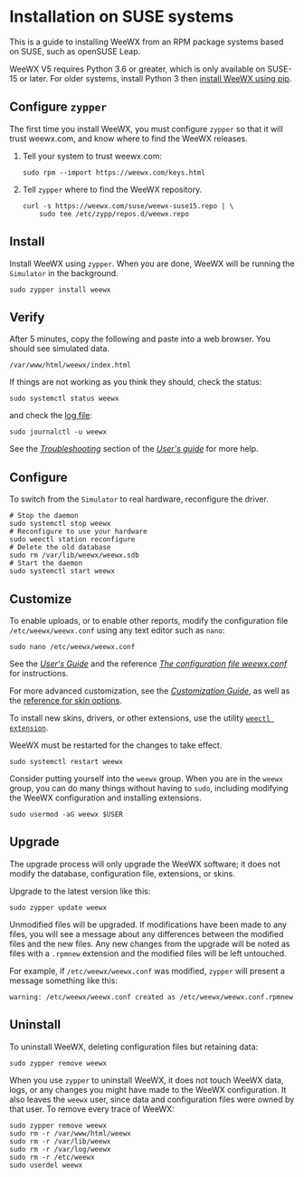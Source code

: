 # Installation on SUSE systems 

This is a guide to installing WeeWX from an RPM package systems based on SUSE,
such as openSUSE Leap.

WeeWX V5 requires Python 3.6 or greater, which is only available on SUSE-15 or
later.  For older systems, install Python 3 then
[install WeeWX using pip](pip.md).


## Configure `zypper`

The first time you install WeeWX, you must configure `zypper` so that it will
trust weewx.com, and know where to find the WeeWX releases.

1. Tell your system to trust weewx.com:

    ```{.shell .copy}
    sudo rpm --import https://weewx.com/keys.html
    ```

2. Tell `zypper` where to find the WeeWX repository.

    ```{.shell .copy}
    curl -s https://weewx.com/suse/weewx-suse15.repo | \
        sudo tee /etc/zypp/repos.d/weewx.repo
    ```


## Install

Install WeeWX using `zypper`. When you are done, WeeWX will be running the
`Simulator` in the background.

```{.shell .copy}
sudo zypper install weewx
```


## Verify

After 5 minutes, copy the following and paste into a web browser. You should
see simulated data.

```{.copy}
/var/www/html/weewx/index.html
```

If things are not working as you think they should, check the status:
```{.shell .copy}
sudo systemctl status weewx
```
and check the [log file](../usersguide/running.md#monitoring-weewx):
```{.shell .copy}
sudo journalctl -u weewx
```
See the [*Troubleshooting*](../usersguide/troubleshooting/what-to-do.md)
section of the [*User's guide*](../usersguide/introduction.md) for more help.


## Configure

To switch from the `Simulator` to real hardware, reconfigure the driver.

```{.shell .copy}
# Stop the daemon
sudo systemctl stop weewx
# Reconfigure to use your hardware
sudo weectl station reconfigure
# Delete the old database
sudo rm /var/lib/weewx/weewx.sdb
# Start the daemon
sudo systemctl start weewx
```


## Customize

To enable uploads, or to enable other reports, modify the configuration file
`/etc/weewx/weewx.conf` using any text editor such as `nano`:

```{.shell .copy}
sudo nano /etc/weewx/weewx.conf
```

See the [*User's Guide*](../usersguide/introduction.md) and the reference
[*The configuration file
weewx.conf*](../reference/weewx-options/introduction.md) for
instructions.

For more advanced customization, see the  [*Customization
Guide*](../custom/introduction.md), as well as the [reference for skin
options](../reference/skin-options/introduction.md).
 
To install new skins, drivers, or other extensions, use the utility [`weectl
extension`](../utilities/weectl-extension.md).

WeeWX must be restarted for the changes to take effect.
```{.shell .copy}
sudo systemctl restart weewx
```

Consider putting yourself into the `weewx` group.  When you are in the `weewx`
group, you can do many things without having to `sudo`, including modifying
the WeeWX configuration and installing extensions.
```{.shell .copy}
sudo usermod -aG weewx $USER
```


## Upgrade

The upgrade process will only upgrade the WeeWX software; it does not modify
the database, configuration file, extensions, or skins.

Upgrade to the latest version like this:
```{.shell .copy}
sudo zypper update weewx
```

Unmodified files will be upgraded. If modifications have been made to any
files, you will see a message about any differences between the modified
files and the new files. Any new changes from the upgrade will be noted as
files with a `.rpmnew` extension and the modified files will be left untouched.

For example, if `/etc/weewx/weewx.conf` was modified, `zypper` will present a
message something like this:

```
warning: /etc/weewx/weewx.conf created as /etc/weewx/weewx.conf.rpmnew
```


## Uninstall

To uninstall WeeWX, deleting configuration files but retaining data:

```{.shell .copy}
sudo zypper remove weewx
```

When you use `zypper` to uninstall WeeWX, it does not touch WeeWX data, logs,
or any changes you might have made to the WeeWX configuration.  It also leaves
the `weewx` user, since data and configuration files were owned by that user.
To remove every trace of WeeWX:

```{.shell .copy}
sudo zypper remove weewx
sudo rm -r /var/www/html/weewx
sudo rm -r /var/lib/weewx
sudo rm -r /var/log/weewx
sudo rm -r /etc/weewx
sudo userdel weewx
```
